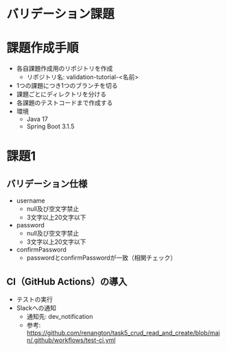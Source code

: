 # バリデーション課題

# 課題作成手順

- 各自課題作成用のリポジトリを作成
	- リポジトリ名: validation-tutorial-<名前>
- 1つの課題につき1つのブランチを切る
- 課題ごとにディレクトリを分ける
- 各課題のテストコードまで作成する
- 環境
	- Java 17
	- Spring Boot 3.1.5

# 課題1

## バリデーション仕様

- username
	- null及び空文字禁止
	- 3文字以上20文字以下
- password
	- null及び空文字禁止
	- 3文字以上20文字以下
- confirmPassword
	- passwordとconfirmPasswordが一致（相関チェック）

## CI（GitHub Actions）の導入

- テストの実行
- Slackへの通知
	- 通知先: dev_notification
	- 参考: https://github.com/renangton/task5_crud_read_and_create/blob/main/.github/workflows/test-ci.yml
